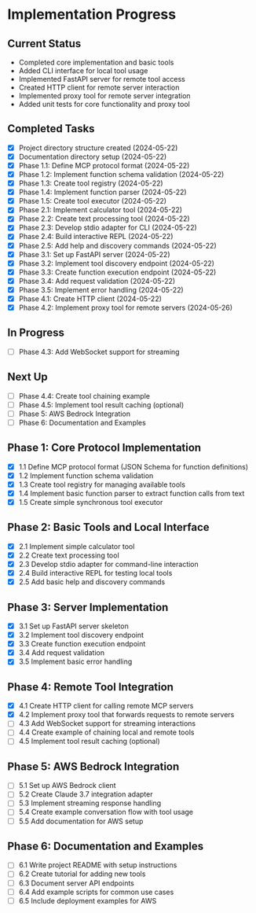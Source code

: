 # Implementation Progress

## Current Status
- Completed core implementation and basic tools
- Added CLI interface for local tool usage
- Implemented FastAPI server for remote tool access
- Created HTTP client for remote server interaction
- Implemented proxy tool for remote server integration
- Added unit tests for core functionality and proxy tool

## Completed Tasks
- [x] Project directory structure created (2024-05-22)
- [x] Documentation directory setup (2024-05-22)
- [x] Phase 1.1: Define MCP protocol format (2024-05-22)
- [x] Phase 1.2: Implement function schema validation (2024-05-22)
- [x] Phase 1.3: Create tool registry (2024-05-22)
- [x] Phase 1.4: Implement function parser (2024-05-22)
- [x] Phase 1.5: Create tool executor (2024-05-22)
- [x] Phase 2.1: Implement calculator tool (2024-05-22)
- [x] Phase 2.2: Create text processing tool (2024-05-22)
- [x] Phase 2.3: Develop stdio adapter for CLI (2024-05-22)
- [x] Phase 2.4: Build interactive REPL (2024-05-22)
- [x] Phase 2.5: Add help and discovery commands (2024-05-22)
- [x] Phase 3.1: Set up FastAPI server (2024-05-22)
- [x] Phase 3.2: Implement tool discovery endpoint (2024-05-22)
- [x] Phase 3.3: Create function execution endpoint (2024-05-22)
- [x] Phase 3.4: Add request validation (2024-05-22)
- [x] Phase 3.5: Implement error handling (2024-05-22)
- [x] Phase 4.1: Create HTTP client (2024-05-22)
- [x] Phase 4.2: Implement proxy tool for remote servers (2024-05-26)

## In Progress
- [ ] Phase 4.3: Add WebSocket support for streaming

## Next Up
- [ ] Phase 4.4: Create tool chaining example
- [ ] Phase 4.5: Implement tool result caching (optional)
- [ ] Phase 5: AWS Bedrock Integration
- [ ] Phase 6: Documentation and Examples

## Phase 1: Core Protocol Implementation
- [x] 1.1 Define MCP protocol format (JSON Schema for function definitions)
- [x] 1.2 Implement function schema validation
- [x] 1.3 Create tool registry for managing available tools
- [x] 1.4 Implement basic function parser to extract function calls from text
- [x] 1.5 Create simple synchronous tool executor

## Phase 2: Basic Tools and Local Interface
- [x] 2.1 Implement simple calculator tool
- [x] 2.2 Create text processing tool
- [x] 2.3 Develop stdio adapter for command-line interaction
- [x] 2.4 Build interactive REPL for testing local tools
- [x] 2.5 Add basic help and discovery commands

## Phase 3: Server Implementation
- [x] 3.1 Set up FastAPI server skeleton
- [x] 3.2 Implement tool discovery endpoint
- [x] 3.3 Create function execution endpoint
- [x] 3.4 Add request validation
- [x] 3.5 Implement basic error handling

## Phase 4: Remote Tool Integration
- [x] 4.1 Create HTTP client for calling remote MCP servers
- [x] 4.2 Implement proxy tool that forwards requests to remote servers
- [ ] 4.3 Add WebSocket support for streaming interactions
- [ ] 4.4 Create example of chaining local and remote tools
- [ ] 4.5 Implement tool result caching (optional)

## Phase 5: AWS Bedrock Integration
- [ ] 5.1 Set up AWS Bedrock client
- [ ] 5.2 Create Claude 3.7 integration adapter
- [ ] 5.3 Implement streaming response handling
- [ ] 5.4 Create example conversation flow with tool usage
- [ ] 5.5 Add documentation for AWS setup

## Phase 6: Documentation and Examples
- [ ] 6.1 Write project README with setup instructions
- [ ] 6.2 Create tutorial for adding new tools
- [ ] 6.3 Document server API endpoints
- [ ] 6.4 Add example scripts for common use cases
- [ ] 6.5 Include deployment examples for AWS 